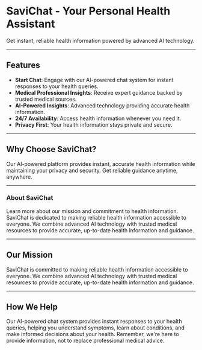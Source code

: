 # SaviChat - Your Personal Health Assistant
Get instant, reliable health information powered by advanced AI technology.

---
## Features

- **Start Chat**: Engage with our AI-powered chat system for instant responses to your health queries.
- **Medical Professional Insights**: Receive expert guidance backed by trusted medical sources.
- **AI-Powered Insights**: Advanced technology providing accurate health information.
- **24/7 Availability**: Access health information whenever you need it.
- **Privacy First**: Your health information stays private and secure.

---

## Why Choose SaviChat?

Our AI-powered platform provides instant, accurate health information while maintaining your privacy and security. Get reliable guidance anytime, anywhere.

---

### About SaviChat

Learn more about our mission and commitment to health information. SaviChat is dedicated to making reliable health information accessible to everyone. We combine advanced AI technology with trusted medical resources to provide accurate, up-to-date health information and guidance.

---

## Our Mission

SaviChat is committed to making reliable health information accessible to everyone. We combine advanced AI technology with trusted medical resources to provide accurate, up-to-date health information and guidance.

---

## How We Help

Our AI-powered chat system provides instant responses to your health queries, helping you understand symptoms, learn about conditions, and make informed decisions about your health. Remember, we're here to provide information, not to replace professional medical advice.
